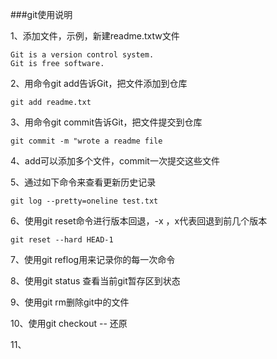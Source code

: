 ###git使用说明

1、添加文件，示例，新建readme.txtw文件

```git
Git is a version control system.
Git is free software.
```

2、用命令git add告诉Git，把文件添加到仓库

```git
git add readme.txt
```

3、用命令git commit告诉Git，把文件提交到仓库

```git
git commit -m "wrote a readme file
```

4、add可以添加多个文件，commit一次提交这些文件

5、通过如下命令来查看更新历史记录

```
git log --pretty=oneline test.txt
```

6、使用git reset命令进行版本回退，-x ，x代表回退到前几个版本

```
git reset --hard HEAD-1
```

7、使用git reflog用来记录你的每一次命令

8、使用git status 查看当前git暂存区到状态

9、使用git rm删除git中的文件

10、使用git checkout -- 还原

11、